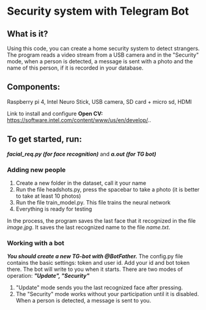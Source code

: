 # Security system with Telegram Bot

## What is it?
Using this code, you can create a home security system to detect strangers. The program reads a video stream from a USB camera and in the "Security" mode, when a person is detected, a message is sent with a photo and the name of this person, if it is recorded in your database.

## Components:
Raspberry pi 4, Intel Neuro Stick, USB camera, SD card + micro sd, HDMI

Link to install and configure **Open CV:** https://software.intel.com/content/www/us/en/develop/..

## To get started, run:
_**facial_req.py (for face recognition)**_ and _**a.out (for TG bot)**_

### Adding new people
1. Create a new folder in the dataset, call it your name
2. Run the file headshots.py, press the spacebar to take a photo (it is better to take at least 10 photos)
3. Run the file train_model.py. This file trains the neural network
4. Everything is ready for testing

In the process, the program saves the last face that it recognized in the file _image.jpg_. It saves the last recognized name to the file _name.txt_.

### Working with a bot
_**You should create a new TG-bot with @BotFather.**_
The config.py file contains the basic settings: token and user id. Add your id and bot token there.
The bot will write to you when it starts.
There are two modes of operation: _**"Update", "Security"**_
1. "Update" mode sends you the last recognized face after pressing.
2. The "Security" mode works without your participation until it is disabled. When a person is detected, a message is sent to you.
